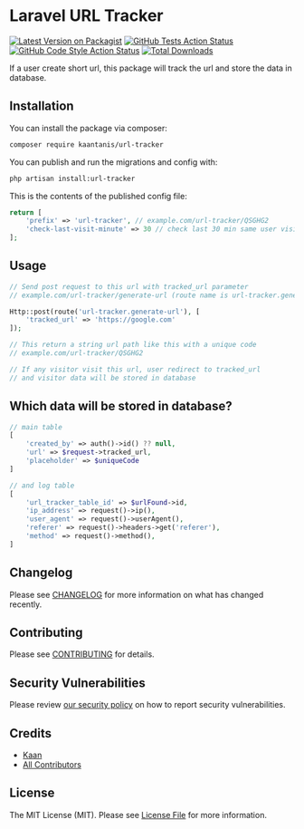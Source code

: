 # Laravel URL Tracker

[![Latest Version on Packagist](https://img.shields.io/packagist/v/kaantanis/url-tracker.svg?style=flat-square)](https://packagist.org/packages/kaantanis/url-tracker)
[![GitHub Tests Action Status](https://img.shields.io/github/actions/workflow/status/kaantanis/url-tracker/run-tests.yml?branch=main&label=tests&style=flat-square)](https://github.com/kaantanis/url-tracker/actions?query=workflow%3Arun-tests+branch%3Amain)
[![GitHub Code Style Action Status](https://img.shields.io/github/actions/workflow/status/kaantanis/url-tracker/fix-php-code-style-issues.yml?branch=main&label=code%20style&style=flat-square)](https://github.com/kaantanis/url-tracker/actions?query=workflow%3A"Fix+PHP+code+style+issues"+branch%3Amain)
[![Total Downloads](https://img.shields.io/packagist/dt/kaantanis/url-tracker.svg?style=flat-square)](https://packagist.org/packages/kaantanis/url-tracker)

If a user create short url, this package will track the url and store the data in database.

## Installation

You can install the package via composer:

```bash
composer require kaantanis/url-tracker
```

You can publish and run the migrations and config with:

```bash
php artisan install:url-tracker
```

This is the contents of the published config file:

```php
return [
    'prefix' => 'url-tracker', // example.com/url-tracker/QSGHG2
    'check-last-visit-minute' => 30 // check last 30 min same user visited this url. if not, increase view count
];
```

## Usage

```php
// Send post request to this url with tracked_url parameter
// example.com/url-tracker/generate-url (route name is url-tracker.generate-url)

Http::post(route('url-tracker.generate-url'), [
    'tracked_url' => 'https://google.com'
]);

// This return a string url path like this with a unique code
// example.com/url-tracker/QSGHG2

// If any visitor visit this url, user redirect to tracked_url
// and visitor data will be stored in database
```

## Which data will be stored in database?

```php
// main table
[
    'created_by' => auth()->id() ?? null,
    'url' => $request->tracked_url,
    'placeholder' => $uniqueCode
]

// and log table
[
    'url_tracker_table_id' => $urlFound->id,
    'ip_address' => request()->ip(),
    'user_agent' => request()->userAgent(),
    'referer' => request()->headers->get('referer'),
    'method' => request()->method(),
]
```


## Changelog

Please see [CHANGELOG](CHANGELOG.md) for more information on what has changed recently.

## Contributing

Please see [CONTRIBUTING](CONTRIBUTING.md) for details.

## Security Vulnerabilities

Please review [our security policy](../../security/policy) on how to report security vulnerabilities.

## Credits

- [Kaan](https://github.com/KaanTanis)
- [All Contributors](../../contributors)

## License

The MIT License (MIT). Please see [License File](LICENSE.md) for more information.
